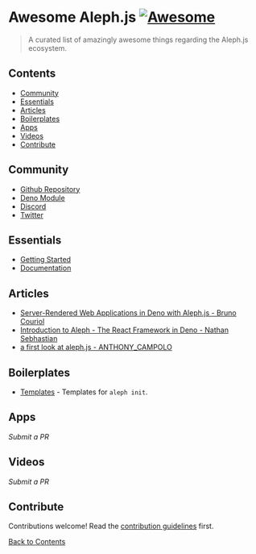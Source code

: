 # Awesome Aleph.js [![Awesome](https://awesome.re/badge.svg)](https://awesome.re)

> A curated list of amazingly awesome things regarding the Aleph.js ecosystem.

## Contents

- [Community](#Community)
- [Essentials](#Essentials)
- [Articles](#Articles)
- [Boilerplates](#Boilerplates)
- [Apps](#Apps)
- [Videos](#Videos)
- [Contribute](#Contribute)

## Community

- [Github Repository](https://github.com/alephjs/aleph.js)
- [Deno Module](https://deno.land/x/aleph@v0.3.0-alpha.8)
- [Discord](https://discord.gg/pWGdS7sAqD)
- [Twitter](https://twitter.com/alephjs)

## Essentials

- [Getting Started](https://alephjs.org/docs/get-started)
- [Documentation](https://alephjs.org/docs)

## Articles

- [Server-Rendered Web Applications in Deno with Aleph.js - Bruno Couriol](https://www.infoq.com/news/2020/11/aleph-deno-web-app-nextJS/)
- [Introduction to Aleph - The React Framework in Deno - Nathan Sebhastian](https://blog.bitsrc.io/introduction-to-aleph-the-react-framework-in-deno-322ec26d0fa9)
- [a first look at aleph.js - ANTHONY_CAMPOLO](https://dev.to/ajcwebdev/a-first-look-at-aleph-js-2jgh)

## Boilerplates

- [Templates](https://github.com/alephjs/alephjs-templates) - Templates for `aleph init`.

## Apps

_Submit a PR_

## Videos

_Submit a PR_

## Contribute

Contributions welcome! Read the [contribution guidelines](contributing.md) first.

[Back to Contents](#Contents)
